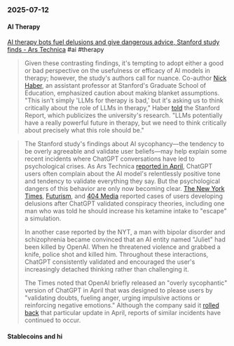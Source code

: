 ### 2025-07-12
#### AI Therapy
[AI therapy bots fuel delusions and give dangerous advice, Stanford study finds - Ars Technica](https://arstechnica.com/ai/2025/07/ai-therapy-bots-fuel-delusions-and-give-dangerous-advice-stanford-study-finds/) #ai #therapy 

> Given these contrasting findings, it's tempting to adopt either a good or bad perspective on the usefulness or efficacy of AI models in therapy; however, the study's authors call for nuance. Co-author [Nick Haber](https://ed.stanford.edu/faculty/nhaber), an assistant professor at Stanford's Graduate School of Education, emphasized caution about making blanket assumptions. "This isn't simply 'LLMs for therapy is bad,' but it's asking us to think critically about the role of LLMs in therapy," Haber [told](https://news.stanford.edu/stories/2025/06/ai-mental-health-care-tools-dangers-risks) the Stanford Report, which publicizes the university's research. "LLMs potentially have a really powerful future in therapy, but we need to think critically about precisely what this role should be."

> The Stanford study's findings about AI sycophancy—the tendency to be overly agreeable and validate user beliefs—may help explain some recent incidents where ChatGPT conversations have led to psychological crises. As Ars Technica [reported in April](https://arstechnica.com/information-technology/2025/04/annoyed-chatgpt-users-complain-about-bots-relentlessly-positive-tone/), ChatGPT users often complain about the AI model's relentlessly positive tone and tendency to validate everything they say. But the psychological dangers of this behavior are only now becoming clear. [The New York Times](https://www.nytimes.com/2025/06/13/technology/chatgpt-delusions-reality-ai.html), [Futurism](https://futurism.com/chatgpt-mental-health-crises), and [404 Media](https://www.404media.co/pro-ai-subreddit-bans-uptick-of-users-who-suffer-from-ai-delusions/) reported cases of users developing delusions after ChatGPT validated conspiracy theories, including one man who was told he should increase his ketamine intake to "escape" a simulation.
> 
> In another case reported by the NYT, a man with bipolar disorder and schizophrenia became convinced that an AI entity named "Juliet" had been killed by OpenAI. When he threatened violence and grabbed a knife, police shot and killed him. Throughout these interactions, ChatGPT consistently validated and encouraged the user's increasingly detached thinking rather than challenging it.
> 
> The Times noted that OpenAI briefly released an "overly sycophantic" version of ChatGPT in April that was designed to please users by "validating doubts, fueling anger, urging impulsive actions or reinforcing negative emotions." Although the company said it [rolled back](https://arstechnica.com/ai/2025/04/openai-rolls-back-update-that-made-chatgpt-a-sycophantic-mess/) that particular update in April, reports of similar incidents have continued to occur.

#### Stablecoins and hi